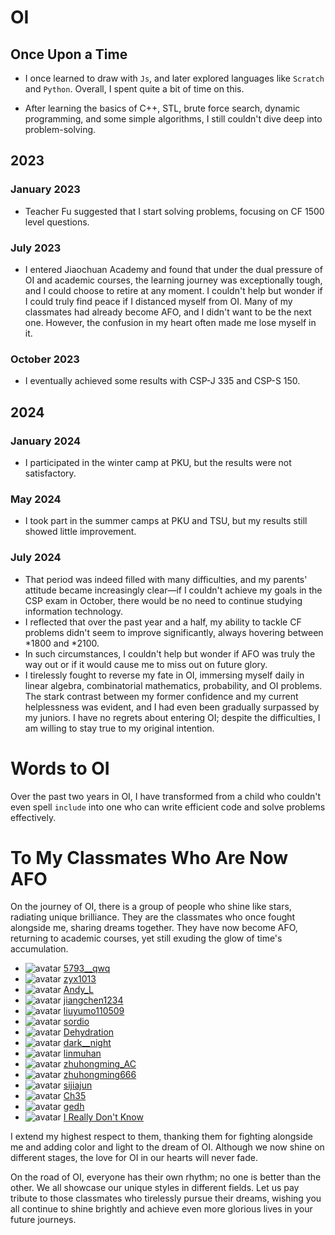 # OI
## Once Upon a Time
- I once learned to draw with $\texttt{Js}$, and later explored languages like $\texttt{Scratch}$ and $\texttt{Python}$. Overall, I spent quite a bit of time on this.

- After learning the basics of C++, STL, brute force search, dynamic programming, and some simple algorithms, I still couldn't dive deep into problem-solving.

## 2023
### January 2023
- Teacher Fu suggested that I start solving problems, focusing on CF 1500 level questions.
### July 2023
- I entered Jiaochuan Academy and found that under the dual pressure of OI and academic courses, the learning journey was exceptionally tough, and I could choose to retire at any moment. I couldn't help but wonder if I could truly find peace if I distanced myself from OI. Many of my classmates had already become AFO, and I didn't want to be the next one. However, the confusion in my heart often made me lose myself in it.
### October 2023
- I eventually achieved some results with CSP-J 335 and CSP-S 150.

## 2024
### January 2024
- I participated in the winter camp at PKU, but the results were not satisfactory.
### May 2024
- I took part in the summer camps at PKU and TSU, but my results still showed little improvement.
### July 2024
- That period was indeed filled with many difficulties, and my parents' attitude became increasingly clear—if I couldn't achieve my goals in the CSP exam in October, there would be no need to continue studying information technology.
- I reflected that over the past year and a half, my ability to tackle CF problems didn't seem to improve significantly, always hovering between *1800 and *2100.
- In such circumstances, I couldn't help but wonder if AFO was truly the way out or if it would cause me to miss out on future glory.
- I tirelessly fought to reverse my fate in OI, immersing myself daily in linear algebra, combinatorial mathematics, probability, and OI problems. The stark contrast between my former confidence and my current helplessness was evident, and I had even been gradually surpassed by my juniors. I have no regrets about entering OI; despite the difficulties, I am willing to stay true to my original intention.

# Words to OI

Over the past two years in OI, I have transformed from a child who couldn't even spell `include` into one who can write efficient code and solve problems effectively.

# To My Classmates Who Are Now AFO
On the journey of OI, there is a group of people who shine like stars, radiating unique brilliance. They are the classmates who once fought alongside me, sharing dreams together. They have now become AFO, returning to academic courses, yet still exuding the glow of time's accumulation.

- ![avatar](https://cdn.luogu.com.cn/upload/usericon/464001.png) [5793__qwq](https://www.luogu.com.cn/user/464001)
- ![avatar](https://cdn.luogu.com.cn/upload/usericon/764698.png) [zyx1013](https://www.luogu.com.cn/user/764698)
- ![avatar](https://cdn.luogu.com.cn/upload/usericon/460429.png) [Andy_L](https://www.luogu.com.cn/user/460429)
- ![avatar](https://cdn.luogu.com.cn/upload/usericon/872579.png) [jiangchen1234](https://www.luogu.com.cn/user/872579)
- ![avatar](https://cdn.luogu.com.cn/upload/usericon/1089333.png) [liuyumo110509](https://www.luogu.com.cn/user/1089333)
- ![avatar](https://cdn.luogu.com.cn/upload/usericon/578860.png) [sordio](https://www.luogu.com.cn/user/578860)
- ![avatar](https://cdn.luogu.com.cn/upload/usericon/661534.png) [Dehydration](https://www.luogu.com.cn/user/661534)
- ![avatar](https://cdn.luogu.com.cn/upload/usericon/1064832.png) [dark__night](https://www.luogu.com.cn/user/1064832)
- ![avatar](https://cdn.luogu.com.cn/upload/usericon/596590.png) [linmuhan](https://www.luogu.com.cn/user/596590)
- ![avatar](https://cdn.luogu.com.cn/upload/usericon/748274.png) [zhuhongming_AC](https://www.luogu.com.cn/user/748274)
- ![avatar](https://cdn.luogu.com.cn/upload/usericon/678975.png) [zhuhongming666](https://www.luogu.com.cn/user/678975)
- ![avatar](https://cdn.luogu.com.cn/upload/usericon/501614.png) [sijiajun](https://www.luogu.com.cn/user/501614)
- ![avatar](https://cdn.luogu.com.cn/upload/usericon/672360.png) [Ch35](https://www.luogu.com.cn/user/672360)
- ![avatar](https://cdn.luogu.com.cn/upload/usericon/737029.png) [gedh](https://www.luogu.com.cn/user/737029)
- ![avatar](https://cdn.luogu.com.cn/upload/usericon/320714.png) [I Really Don't Know](https://www.luogu.com.cn/user/320714)

I extend my highest respect to them, thanking them for fighting alongside me and adding color and light to the dream of OI. Although we now shine on different stages, the love for OI in our hearts will never fade.

On the road of OI, everyone has their own rhythm; no one is better than the other. We all showcase our unique styles in different fields. Let us pay tribute to those classmates who tirelessly pursue their dreams, wishing you all continue to shine brightly and achieve even more glorious lives in your future journeys.